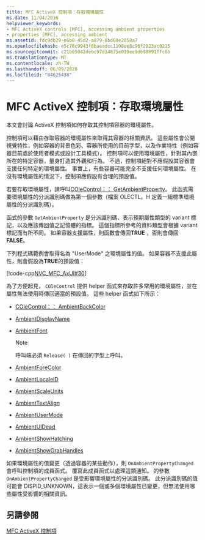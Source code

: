 ```yaml
---
title: MFC ActiveX 控制項：存取環境屬性
ms.date: 11/04/2016
helpviewer_keywords:
- MFC ActiveX controls [MFC], accessing ambient properties
- properties [MFC], accessing ambient
ms.assetid: fdc9db29-e6b0-45d2-a879-8bd60e2058a7
ms.openlocfilehash: e5c78c9943f8baeadcc1198ee8c96f2023ac0215
ms.sourcegitcommit: c21b05042debc97d14875e019ee9d698691ffc0b
ms.translationtype: MT
ms.contentlocale: zh-TW
ms.lasthandoff: 06/09/2020
ms.locfileid: "84625438"
---
```

# <a name="mfc-activex-controls-accessing-ambient-properties"></a>MFC ActiveX 控制項：存取環境屬性

本文會討論 ActiveX 控制項如何存取其控制項容器的環境屬性。

控制項可以藉由存取容器的環境屬性來取得其容器的相關資訊。 這些屬性會公開視覺特性，例如容器的背景色彩、容器所使用的目前字型，以及作業特性（例如容器目前處於使用者模式或設計工具模式）。 控制項可以使用環境屬性，針對其內嵌所在的特定容器，量身打造其外觀和行為。 不過，控制項絕對不應假設其容器會支援任何特定的環境屬性。 事實上，有些容器可能完全不支援任何環境屬性。 在沒有環境屬性的情況下，控制項應假設有合理的預設值。

若要存取環境屬性，請呼叫[COleControl：： GetAmbientProperty](reference/colecontrol-class.md#getambientproperty)。 此函式需要環境屬性的分派識別碼做為第一個參數（檔案 OLECTL。H 定義一組標準環境屬性的分派識別碼）。

函式的參數 `GetAmbientProperty` 是分派識別碼、表示預期屬性類型的 variant 標記，以及應該傳回值之記憶體的指標。 這個指標所參考的資料類型會根據 variant 標記而有所不同。 如果容器支援屬性，則函數會傳回**TRUE** ，否則會傳回**FALSE**。

下列程式碼範例會取得名為 "UserMode" 之環境屬性的值。 如果容器不支援此屬性，則會假設為**TRUE**的預設值：

[!code-cpp[NVC_MFC_AxUI#30](codesnippet/cpp/mfc-activex-controls-accessing-ambient-properties_1.cpp)]

為了方便起見， `COleControl` 提供 helper 函式來存取許多常用的環境屬性，並在屬性無法使用時傳回適當的預設值。 這些 helper 函式如下所示：

- [COleControl：： AmbientBackColor](reference/colecontrol-class.md#ambientbackcolor)

- [AmbientDisplayName](reference/colecontrol-class.md#ambientdisplayname)

- [AmbientFont](reference/colecontrol-class.md#ambientfont)

    > [!NOTE]
    >  呼叫端必須 `Release( )` 在傳回的字型上呼叫。

- [AmbientForeColor](reference/colecontrol-class.md#ambientforecolor)

- [AmbientLocaleID](reference/colecontrol-class.md#ambientlocaleid)

- [AmbientScaleUnits](reference/colecontrol-class.md#ambientscaleunits)

- [AmbientTextAlign](reference/colecontrol-class.md#ambienttextalign)

- [AmbientUserMode](reference/colecontrol-class.md#ambientusermode)

- [AmbientUIDead](reference/colecontrol-class.md#ambientuidead)

- [AmbientShowHatching](reference/colecontrol-class.md#ambientshowhatching)

- [AmbientShowGrabHandles](reference/colecontrol-class.md#ambientshowgrabhandles)

如果環境屬性的值變更（透過容器的某些動作），則 `OnAmbientPropertyChanged` 會呼叫控制項的成員函式。 覆寫此成員函式以處理這類通知。 的參數 `OnAmbientPropertyChanged` 是受影響環境屬性的分派識別碼。 此分派識別碼的值可能會 DISPID_UNKNOWN，這表示一個或多個環境屬性已變更，但無法使用哪些屬性受影響的相關資訊。

## <a name="see-also"></a>另請參閱

[MFC ActiveX 控制項](mfc-activex-controls.md)
